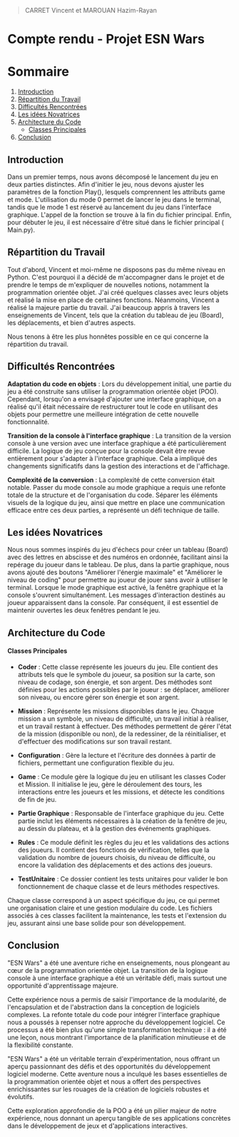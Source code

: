 >CARRET Vincent et MAROUAN Hazim-Rayan
# Compte rendu - Projet ESN Wars


# Sommaire

1. [Introduction](#introduction)
2. [Répartition du Travail](#Répartition-du-Travail)
3. [Difficultés Rencontrées](#difficultés-rencontrées)
4. [Les idées Novatrices](#Les-idées-Novatrices)
5. [Architecture du Code](#architecture-du-code)
    - [Classes Principales](#classes-principales)
6. [Conclusion](#conclusion)

## Introduction
Dans un premier temps, nous avons décomposé le lancement du jeu en deux parties distinctes. Afin d'initier le jeu, nous devons ajuster les paramètres de la fonction Play(), lesquels comprennent les attributs game et mode. L'utilisation du mode 0 permet de lancer le jeu dans le terminal, tandis que le mode 1 est réservé au lancement du jeu dans l'interface graphique. L'appel de la fonction se trouve à la fin du fichier principal. Enfin, pour débuter le jeu, il est nécessaire d'être situé dans le fichier principal ( Main.py).

## Répartition du Travail

Tout d'abord, Vincent et moi-même ne disposons pas du même niveau en Python. C'est pourquoi il a décidé de m'accompagner dans le projet et de prendre le temps de m'expliquer de nouvelles notions, notamment la programmation orientée objet. J'ai créé quelques classes avec leurs objets et réalisé la mise en place de certaines fonctions. Néanmoins, Vincent a réalisé la majeure partie du travail. J'ai beaucoup appris à travers les enseignements de Vincent, tels que la création du tableau de jeu (Board), les déplacements, et bien d'autres aspects.

Nous tenons à être les plus honnêtes possible en ce qui concerne la répartition du travail.


## Difficultés Rencontrées

**Adaptation du code en objets** : Lors du développement initial, une partie du jeu a été construite sans utiliser la programmation orientée objet (POO). Cependant, lorsqu'on a envisagé d'ajouter une interface graphique, on a réalisé qu'il était nécessaire de restructurer tout le code en utilisant des objets pour permettre une meilleure intégration de cette nouvelle fonctionnalité.

**Transition de la console à l'interface graphique** : La transition de la version console à une version avec une interface graphique a été particulièrement difficile. La logique de jeu conçue pour la console devait être revue entièrement pour s'adapter à l'interface graphique. Cela a impliqué des changements significatifs dans la gestion des interactions et de l'affichage.

**Complexité de la conversion** : La complexité de cette conversion était notable. Passer du mode console au mode graphique a requis une refonte totale de la structure et de l'organisation du code. Séparer les éléments visuels de la logique du jeu, ainsi que mettre en place une communication efficace entre ces deux parties, a représenté un défi technique de taille.

## Les idées Novatrices 

Nous nous sommes inspirés du jeu d'échecs pour créer un tableau (Board) avec des lettres en abscisse et des numéros en ordonnée, facilitant ainsi la repérage du joueur dans le tableau. De plus, dans la partie graphique, nous avons ajouté des boutons "Améliorer l'énergie maximale" et "Améliorer le niveau de coding" pour permettre au joueur de jouer sans avoir à utiliser le terminal. Lorsque le mode graphique est activé, la fenêtre graphique et la console s'ouvrent simultanément. Les messages d'interaction destinés au joueur apparaissent dans la console. Par conséquent, il est essentiel de maintenir ouvertes les deux fenêtres pendant le jeu.  

## Architecture du Code


#### Classes Principales

- **Coder** : Cette classe représente les joueurs du jeu. Elle contient des attributs tels que le symbole du joueur, sa position sur la carte, son niveau de codage, son énergie, et son argent. Des méthodes sont définies pour les actions possibles par le joueur : se déplacer, améliorer son niveau, ou encore gérer son énergie et son argent.

- **Mission** : Représente les missions disponibles dans le jeu. Chaque mission a un symbole, un niveau de difficulté, un travail initial à réaliser, et un travail restant à effectuer. Des méthodes permettent de gérer l'état de la mission (disponible ou non), de la redessiner, de la réinitialiser, et d'effectuer des modifications sur son travail restant.
  
- **Configuration** : Gère la lecture et l'écriture des données à partir de fichiers, permettant une configuration flexible du jeu.
  
- **Game** : Ce module gère la logique du jeu en utilisant les classes Coder et Mission. Il initialise le jeu, gère le déroulement des tours, les interactions entre les joueurs et les missions, et détecte les conditions de fin de jeu.
  
- **Partie Graphique** : Responsable de l'interface graphique du jeu. Cette partie inclut les éléments nécessaires à la création de la fenêtre de jeu, au dessin du plateau, et à la gestion des événements graphiques.
  
- **Rules** : Ce module définit les règles du jeu et les validations des actions des joueurs. Il contient des fonctions de vérification, telles que la validation du nombre de joueurs choisis, du niveau de difficulté, ou encore la validation des déplacements et des actions des joueurs.
  
- **TestUnitaire** : Ce dossier contient les tests unitaires pour valider le bon fonctionnement de chaque classe et de leurs méthodes respectives.

Chaque classe correspond à un aspect spécifique du jeu, ce qui permet une organisation claire et une gestion modulaire du code. Les fichiers associés à ces classes facilitent la maintenance, les tests et l'extension du jeu, assurant ainsi une base solide pour son développement.


## Conclusion
"ESN Wars" a été une aventure riche en enseignements, nous plongeant au cœur de la programmation orientée objet. La transition de la logique console à une interface graphique a été un véritable défi, mais surtout une opportunité d'apprentissage majeure.

Cette expérience nous a permis de saisir l'importance de la modularité, de l'encapsulation et de l'abstraction dans la conception de logiciels complexes. La refonte totale du code pour intégrer l'interface graphique nous a poussés à repenser notre approche du développement logiciel. Ce processus a été bien plus qu'une simple transformation technique : il a été une leçon, nous montrant l'importance de la planification minutieuse et de la flexibilité constante.

"ESN Wars" a été un véritable terrain d'expérimentation, nous offrant un aperçu passionnant des défis et des opportunités du développement logiciel moderne. Cette aventure nous a inculqué les bases essentielles de la programmation orientée objet et nous a offert des perspectives enrichissantes sur les rouages de la création de logiciels robustes et évolutifs.

Cette exploration approfondie de la POO a été un pilier majeur de notre expérience, nous donnant un aperçu tangible de ses applications concrètes dans le développement de jeux et d'applications interactives.
